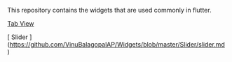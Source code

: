 This repository contains the widgets that are used commonly in flutter.

[ Tab View ]( https://github.com/VinuBalagopalAP/Widgets/blob/master/Tab%20View/tabview.md )

[ Slider ] (https://github.com/VinuBalagopalAP/Widgets/blob/master/Slider/slider.md )